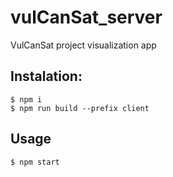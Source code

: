 # vulCanSat_server
VulCanSat project visualization app

## Instalation:
```console
$ npm i
$ npm run build --prefix client
```
## Usage
```console
$ npm start
```
